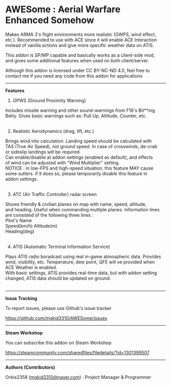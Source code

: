 # AWESome : Aerial Warfare Enhanced Somehow   

Makes ARMA 3's flight environments more realistic (GWPS, wind effect,  
etc.). Recommended to use with ACE since it will enable ACE Interaction  
instead of vanilla actions and give more specific weather data on ATIS.  

This addon is SP/MP capable and basically works as a client-side mod,  
and gives some additional features when used on both client/server.  

Although this addon is licensed under CC BY-NC-ND 4.0, feel free to  
contact me if you need any code from this addon for applications  

----

**Features**  

1. GPWS (Ground Proximity Warning)  

Includes missile warning and other sound-warnings from F16's Bit**ing  
Betty. Gives basic warnings such as: Pull Up, Altitude, Counter, etc.  
&nbsp;

2. Realistic Aerodynamics (drag, lift, etc.)  

Brings wind into calculation. Landing speed should be calculated with  
TAS (True Air Speed), not ground speed. In case of crosswinds, de-crab  
or sideslip landings will be required.  
Can enable/disable at addon settings (enabled as default), and effects  
of wind can be adjusted with "Wind Multiplier" setting.  
NOTICE : in low-FPS and high-speed situation, this feature MAY cause  
some sutters. if it does so, please temporarily disable this feature in  
addon settings.  
&nbsp;

3. ATC (Air Traffic Controller) radar screen  

Shows friendly & civilian planes on map with name, speed, altitude,  
and heading. Useful when commanding multiple planes. Information lines  
are consisted of the following three lines :  
Pilot's Name  
Speed(km/h) Altitude(m)  
Heading(deg)  
&nbsp;

4. ATIS (Automatic Terminal Information Service)  

Plays ATIS radio boradcast using real in-game atmospheric data. Provides  
wind, visibility, etc. Temperature, dew point, QFE will ve provided when  
ACE Weather is enabled.  
With basic settings, ATIS provides real-time data, but with addon setting  
changed, ATIS data should be updated on ground.  
&nbsp;

----

**Issue Tracking**  

To report issues, please use Github's issue tracker  

https://github.com/mgkid3310/AWESome/issues  

----

**Steam Workshop**  

You can subscribe this addon on Steam Workshop  

https://steamcommunity.com/sharedfiles/filedetails/?id=1301399507

----

**Authors (Contributors)**  

Orbis2358 (mgkid3310@naver.com) : Project Manager & Programmer  
